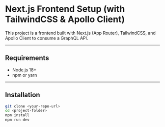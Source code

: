 # Next.js Frontend Setup (with TailwindCSS & Apollo Client)
This project is a frontend built with Next.js (App Router), TailwindCSS, and Apollo Client to consume a GraphQL API.

---

## Requirements

- Node.js 18+
- npm or yarn

---

## Installation

```bash
git clone <your-repo-url>
cd <project-folder>
npm install
npm run dev